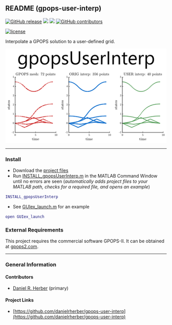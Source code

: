 ## README (gpops-user-interp)

[![GitHub release](https://img.shields.io/github/release/danielrherber/gpops-user-interp.svg)](https://github.com/danielrherber/gpops-user-interp/releases/latest)
[![](https://img.shields.io/badge/language-matlab-EF963C.svg)](https://www.mathworks.com/products/matlab.html)
[![](https://img.shields.io/github/issues-raw/danielrherber/gpops-user-interp.svg)](https://github.com/danielrherber/gpops-user-interp/issues)
[![GitHub contributors](https://img.shields.io/github/contributors/danielrherber/gpops-user-interp.svg)](https://github.com/danielrherber/gpops-user-interp/graphs/contributors)

[![license](https://img.shields.io/github/license/danielrherber/gpops-user-interp.svg)](https://github.com/danielrherber/gpops-user-interp/blob/master/License)

Interpolate a GPOPS solution to a user-defined grid.

![readme image](optional/readme_image.svg "Readme Image")

---
### Install
* Download the [project files](https://github.com/danielrherber/gpops-user-interp/archive/master.zip)
* Run [INSTALL_gpopsUserInterp.m](INSTALL_gpopsUserInterp.m) in the MATLAB Command Window until no errors are seen
(*automatically adds project files to your MATLAB path, checks for a required file, and opens an example*)

```matlab
INSTALL_gpopsUserInterp
```
* See [GUIex_launch.m](examples/GUIex_launch.m) for an example
```matlab
open GUIex_launch
```

### External Requirements
This project requires the commercial software GPOPS-II. It can be obtained at [gpops2.com](http://www.gpops2.com/).

---
### General Information

#### Contributors
* [Daniel R. Herber](https://github.com/danielrherber) (primary)

#### Project Links
* [https://github.com/danielrherber/gpops-user-interp](https://github.com/danielrherber/gpops-user-interp)
<!-- * [http://www.mathworks.com/matlabcentral/fileexchange/XXXXX](http://www.mathworks.com/matlabcentral/fileexchange/XXXXX) -->
